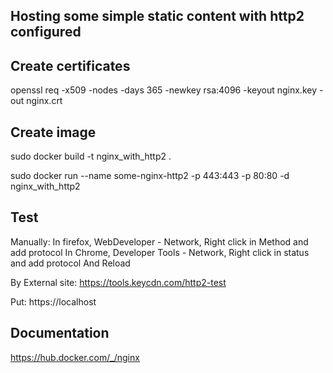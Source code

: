 ## Hosting some simple static content with http2 configured

## Create certificates

openssl req -x509 -nodes -days 365 -newkey rsa:4096 -keyout nginx.key -out nginx.crt

## Create image

sudo docker build -t nginx_with_http2 .

sudo docker run --name some-nginx-http2 -p 443:443 -p 80:80 -d nginx_with_http2

## Test

Manually: In firefox, WebDeveloper - Network, Right click in Method and add protocol
          In Chrome, Developer Tools - Network, Right click in status and add protocol
And Reload

By External site:
https://tools.keycdn.com/http2-test

Put: https://localhost

## Documentation

https://hub.docker.com/_/nginx

